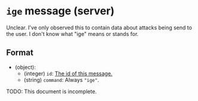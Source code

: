 # `ige` message (server)

Unclear. I've only observed this to contain data about attacks being send to the user. I don't know what "ige" means or stands for.

## Format

* (object):
    * (integer) `id`: [The id of this message.](../Ribbon.md#id-messages)
    * (string) `command`: Always `"ige"`.

TODO: This document is incomplete.